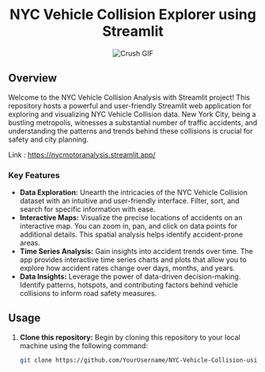 <h1 align="center" id="title">NYC Vehicle Collision Explorer using Streamlit </h1>
<p></p>

<div align="center">
  <img src="https://media.tenor.com/Cy7rKC7i-6gAAAAC/joseph-gordon-levitt-premium-crush.gif" alt="Crush GIF">
</div>

## Overview

Welcome to the NYC Vehicle Collision Analysis with Streamlit project! This repository hosts a powerful and user-friendly Streamlit web application for exploring and visualizing NYC Vehicle Collision data. New York City, being a bustling metropolis, witnesses a substantial number of traffic accidents, and understanding the patterns and trends behind these collisions is crucial for safety and city planning.

Link : https://nycmotoranalysis.streamlit.app/

### Key Features

- **Data Exploration:** Unearth the intricacies of the NYC Vehicle Collision dataset with an intuitive and user-friendly interface. Filter, sort, and search for specific information with ease.
- **Interactive Maps:** Visualize the precise locations of accidents on an interactive map. You can zoom in, pan, and click on data points for additional details. This spatial analysis helps identify accident-prone areas.
- **Time Series Analysis:** Gain insights into accident trends over time. The app provides interactive time series charts and plots that allow you to explore how accident rates change over days, months, and years.
- **Data Insights:** Leverage the power of data-driven decision-making. Identify patterns, hotspots, and contributing factors behind vehicle collisions to inform road safety measures.

## Usage

1. **Clone this repository:** Begin by cloning this repository to your local machine using the following command:

   ```bash
   git clone https://github.com/YourUsername/NYC-Vehicle-Collision-using-Streamlit.git
